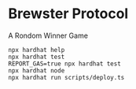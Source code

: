 # Brewster Protocol

A Rondom Winner Game




```shell
npx hardhat help
npx hardhat test
REPORT_GAS=true npx hardhat test
npx hardhat node
npx hardhat run scripts/deploy.ts
```
